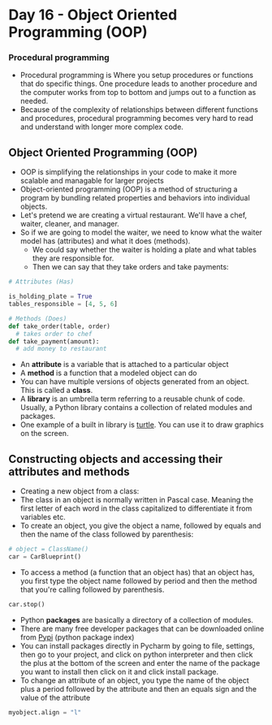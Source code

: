 # Day 16 - Object Oriented Programming (OOP)

### Procedural programming
- Procedural programming is Where you setup procedures or functions that do specific things. One procedure leads to another procedure and the computer works from top to bottom and jumps out to a function as needed.
- Because of the complexity of relationships between different functions and procedures, procedural programming becomes very hard to read and understand with longer more complex code.

## Object Oriented Programming (OOP)
- OOP is simplifying the relationships in your code to make it more scalable and managable for larger projects
- Object-oriented programming (OOP) is a method of structuring a program by bundling related properties and behaviors into individual objects. 
- Let's pretend we are creating a virtual restaurant. We'll have a chef, waiter, cleaner, and manager.
- So if we are going to model the waiter, we need to know what the waiter model has (attributes) and what it does (methods).
   + We could say whether the waiter is holding a plate and what tables they are responsible for.
   + Then we can say that they take orders and take payments:
```python
# Attributes (Has)

is_holding_plate = True
tables_responsible = [4, 5, 6]

# Methods (Does)
def take_order(table, order)
  # takes order to chef
def take_payment(amount):
  # add money to restaurant
```
- An **attribute** is a variable that is attached to a particular object
- A **method** is a function that a modeled object can do
- You can have multiple versions of objects generated from an object. This is called a **class**.
- A **library** is an umbrella term referring to a reusable chunk of code. Usually, a Python library contains a collection of related modules and packages.
- One example of a built in library is [turtle](https://docs.python.org/3/library/turtle.html). You can use it to draw graphics on the screen.

## Constructing objects and accessing their attributes and methods
- Creating a new object from a class:
- The class in an object is normally written in Pascal case. Meaning the first letter of each word in the class capitalized to differentiate it from variables etc.
- To create an object, you give the object a name, followed by equals and then the name of the class followed by parenthesis:
```python
# object = ClassName()
car = CarBlueprint()
```
- To access a method (a function that an object has) that an object has, you first type the object name followed by period and then the method that you're calling followed by parenthesis.
```python
car.stop()
```
- Python **packages** are basically a directory of a collection of modules.
- There are many free developer packages that can be downloaded online from [Pypi](https://pypi.org/) (python package index)
- You can install packages directly in Pycharm by going to file, settings, then go to your project, and click on python interpreter and then click the plus at the bottom of the screen and enter the name of the package you want to install then click on it and click install package.
- To change an attribute of an object, you type the name of the object plus a period followed by the attribute and then an equals sign and the value of the attribute
```python
myobject.align = "l"
```




